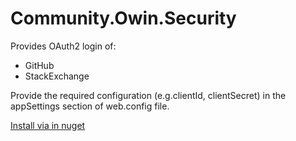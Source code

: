 Community.Owin.Security
=======================

Provides OAuth2 login of:

- GitHub
- StackExchange

Provide the required configuration (e.g.clientId, clientSecret) in the 
appSettings section of web.config file.

[Install via  in nuget](https://www.nuget.org/packages/Community.Owin.Security/1.0.0-beta2)
